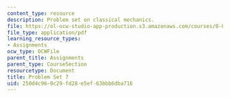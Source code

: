 ```yaml
---
content_type: resource
description: Problem set on classical mechanics.
file: https://ol-ocw-studio-app-production.s3.amazonaws.com/courses/8-012-physics-i-classical-mechanics-fall-2008/250d4c960c29fd28e5ef63bbb6dba716_ps7.pdf
file_type: application/pdf
learning_resource_types:
- Assignments
ocw_type: OCWFile
parent_title: Assignments
parent_type: CourseSection
resourcetype: Document
title: Problem Set 7
uid: 250d4c96-0c29-fd28-e5ef-63bbb6dba716
---
```

